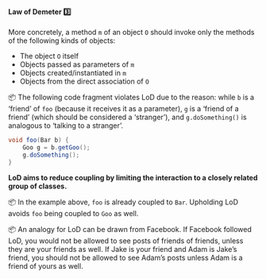 <div id="title">

#### Law of Demeter :three:

</div>

<div id="body">

<tip-box type="definition">

<include src="../../common/definitions.md#def-law-of-demeter" />

</tip-box>

More concretely, a method `m` of an object `O` should invoke only the methods of the following kinds of objects:

* The object `O` itself
* Objects passed as parameters of `m`
* Objects created/instantiated in `m`
* Objects from the <tooltip content="objects that are held by instance variables of">direct association of</tooltip> `O`

<tip-box>

:package: The following code fragment violates LoD due to the reason: while `b` is a ‘friend’ of `foo` (because it receives it as a parameter), `g` is a ‘friend of a friend’ (which should be considered a ‘stranger’), and `g.doSomething()` is analogous to ‘talking to a stranger’.

```java
void foo(Bar b) {
    Goo g = b.getGoo();
    g.doSomething();
}
```

</tip-box>

**LoD aims to reduce coupling by limiting the interaction to a closely related group of classes.**
 
<tip-box> 

:package: In the example above, `foo` is already coupled to `Bar`. Upholding LoD avoids `foo` being coupled to `Goo` as well.

:package: An analogy for LoD can be drawn from Facebook. If Facebook followed LoD, you would not be allowed to see posts of friends of friends, unless they are your friends as well. If Jake is your friend and Adam is Jake’s friend, you should not be allowed to see Adam’s posts unless Adam is a friend of yours as well.

</tip-box>

</div>

<div id="extras">
  <include src="exercises.md" />
</div>